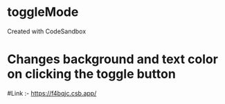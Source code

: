 # toggleMode
Created with CodeSandbox
# Changes background and text color on clicking the toggle button

#Link :- https://f4bqjc.csb.app/
